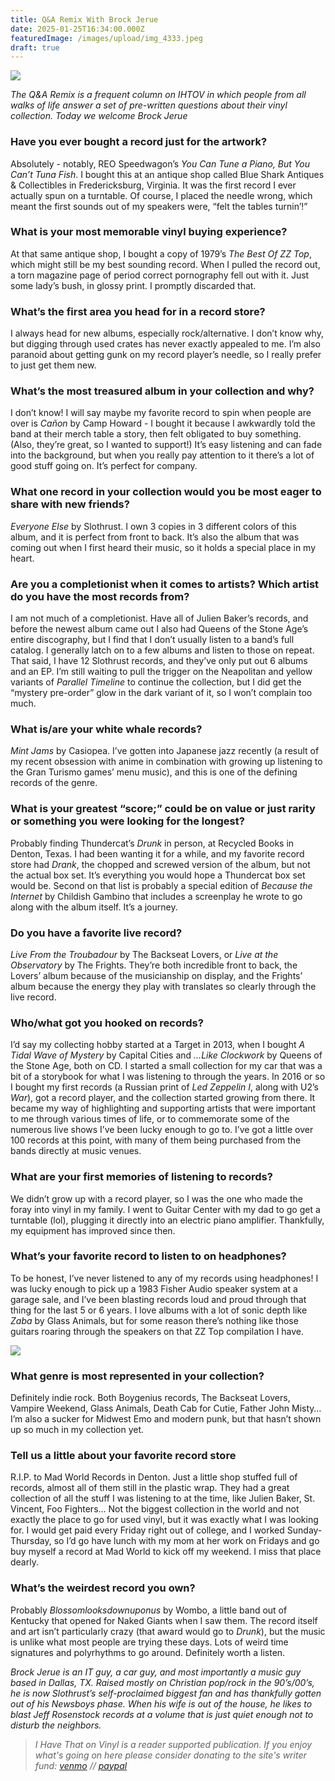 ```yaml
---
title: Q&A Remix With Brock Jerue
date: 2025-01-25T16:34:00.000Z
featuredImage: /images/upload/img_4333.jpeg
draft: true
---
```

![](/images/upload/img_4333.jpeg)

*The Q&A Remix is a frequent column on IHTOV in which people from all walks of life answer a set of pre-written questions about their vinyl collection. Today we welcome Brock Jerue*

### Have you ever bought a record just for the artwork?

Absolutely - notably, REO Speedwagon’s *You Can Tune a Piano, But You Can’t Tuna Fish*. I bought this at an antique shop called Blue Shark Antiques & Collectibles in Fredericksburg, Virginia. It was the first record I ever actually spun on a turntable. Of course, I placed the needle wrong, which meant the first sounds out of my speakers were, “felt the tables turnin’!”

### What is your most memorable vinyl buying experience?

 At that same antique shop, I bought a copy of 1979’s *The Best Of ZZ Top*, which might still be my best sounding record. When I pulled the record out, a torn magazine page of period correct pornography fell out with it. Just some lady’s bush, in glossy print. I promptly discarded that.

### What’s the first area you head for in a record store?

 I always head for new albums, especially rock/alternative. I don’t know why, but digging through used crates has never exactly appealed to me. I’m also paranoid about getting gunk on my record player’s needle, so I really prefer to just get them new.

###  What’s the most treasured album in your collection and why?

 I don’t know! I will say maybe my favorite record to spin when people are over is *Cañon* by Camp Howard - I bought it because I awkwardly told the band at their merch table a story, then felt obligated to buy something. (Also, they’re great, so I wanted to support!) It’s easy listening and can fade into the background, but when you really pay attention to it there’s a lot of good stuff going on. It’s perfect for company.

###  What one record in your collection would you be most eager to share with new friends?

 *Everyone Else* by Slothrust. I own 3 copies in 3 different colors of this album, and it is perfect from front to back. It’s also the album that was coming out when I first heard their music, so it holds a special place in my heart.

###  Are you a completionist when it comes to artists? Which artist do you have the most records from?

 I am not much of a completionist. Have all of Julien Baker’s records, and before the newest album came out I also had Queens of the Stone Age’s entire discography, but I find that I don’t usually listen to a band’s full catalog. I generally latch on to a few albums and listen to those on repeat. That said, I have 12 Slothrust records, and they’ve only put out 6 albums and an EP. I’m still waiting to pull the trigger on the Neapolitan and yellow variants of *Parallel Timeline* to continue the collection, but I did get the “mystery pre-order” glow in the dark variant of it, so I won’t complain too much.

###  What is/are your white whale records?

 *Mint Jams* by Casiopea. I’ve gotten into Japanese jazz recently (a result of my recent obsession with anime in combination with growing up listening to the Gran Turismo games’ menu music), and this is one of the defining records of the genre.

### What is your greatest “score;” could be on value or just rarity or something you were looking for the longest?

 Probably finding Thundercat’s *Drunk* in person, at Recycled Books in Denton, Texas. I had been wanting it for a while, and my favorite record store had *Drank*, the chopped and screwed version of the album, but not the actual box set. It’s everything you would hope a Thundercat box set would be. Second on that list is probably a special edition of *Because the Internet* by Childish Gambino that includes a screenplay he wrote to go along with the album itself. It’s a journey.

###  Do you have a favorite live record?

 *Live From the Troubadour* by The Backseat Lovers, or *Live at the Observatory* by The Frights. They’re both incredible front to back, the Lovers’ album because of the musicianship on display, and the Frights’ album because the energy they play with translates so clearly through the live record.

###  Who/what got you hooked on records?

 I’d say my collecting hobby started at a Target in 2013, when I bought *A Tidal Wave of Mystery* by Capital Cities and *…Like Clockwork* by Queens of the Stone Age, both on CD. I started a small collection for my car that was a bit of a storybook for what I was listening to through the years. In 2016 or so I bought my first records (a Russian print of *Led Zeppelin I*, along with U2’s *War*), got a record player, and the collection started growing from there. It became my way of highlighting and supporting artists that were important to me through various times of life, or to commemorate some of the numerous live shows I’ve been lucky enough to go to. I’ve got a little over 100 records at this point, with many of them being purchased from the bands directly at music venues.

###  What are your first memories of listening to records?

 We didn’t grow up with a record player, so I was the one who made the foray into vinyl in my family. I went to Guitar Center with my dad to go get a turntable (lol), plugging it directly into an electric piano amplifier. Thankfully, my equipment has improved since then.

###  What’s your favorite record to listen to on headphones?

To be honest, I’ve never listened to any of my records using headphones! I was lucky enough to pick up a 1983 Fisher Audio speaker system at a garage sale, and I’ve been blasting records loud and proud through that thing for the last 5 or 6 years. I love albums with a lot of sonic depth like *Zaba* by Glass Animals, but for some reason there’s nothing like those guitars roaring through the speakers on that ZZ Top compilation I have.



![](/images/upload/img_4289.jpeg)

###  What genre is most represented in your collection?

 Definitely indie rock. Both Boygenius records, The Backseat Lovers, Vampire Weekend, Glass Animals, Death Cab for Cutie, Father John Misty… I’m also a sucker for Midwest Emo and modern punk, but that hasn’t shown up so much in my collection yet.

###  Tell us a little about your favorite record store

 R.I.P. to Mad World Records in Denton. Just a little shop stuffed full of records, almost all of them still in the plastic wrap. They had a great collection of all the stuff I was listening to at the time, like Julien Baker, St. Vincent, Foo Fighters… Not the biggest collection in the world and not exactly the place to go for used vinyl, but it was exactly what I was looking for. I would get paid every Friday right out of college, and I worked Sunday-Thursday, so I’d go have lunch with my mom at her work on Fridays and go buy myself a record at Mad World to kick off my weekend. I miss that place dearly.

###  What’s the weirdest record you own?

 Probably *Blossomlooksdownuponus* by Wombo, a little band out of Kentucky that opened for Naked Giants when I saw them. The record itself and art isn’t particularly crazy (that award would go to *Drunk*), but the music is unlike what most people are trying these days. Lots of weird time signatures and polyrhythms to go around. Definitely worth a listen.

 *Brock Jerue is an IT guy, a car guy, and most importantly a music guy based in Dallas, TX. Raised mostly on Christian pop/rock in the 90’s/00’s, he is now Slothrust’s self-proclaimed biggest fan and has thankfully gotten out of his Newsboys phase. When his wife is out of the house, he likes to blast Jeff Rosenstock records at a volume that is just quiet enough not to disturb the neighbors.*

> *I Have That on Vinyl is a reader supported publication. If you enjoy what's going on here please consider donating to the site's writer fund: [venmo](https://account.venmo.com/u/Michele-Catalano2659) // [paypal](https://www.paypal.com/paypalme/goingitaloneny?country.x=US&locale.x=en_US)*
